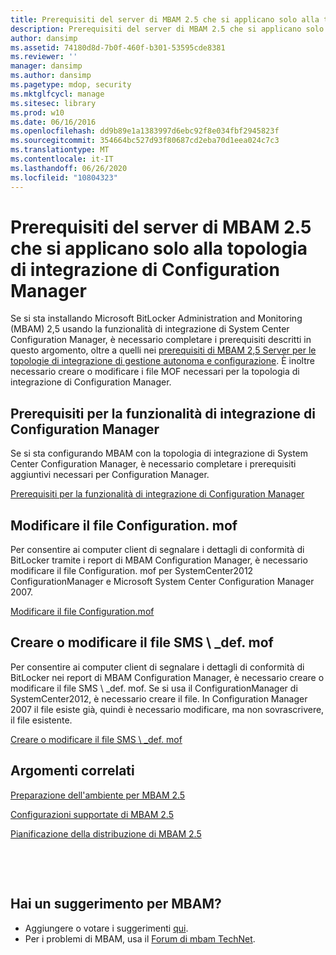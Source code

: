 ```yaml
---
title: Prerequisiti del server di MBAM 2.5 che si applicano solo alla topologia di integrazione di Configuration Manager
description: Prerequisiti del server di MBAM 2.5 che si applicano solo alla topologia di integrazione di Configuration Manager
author: dansimp
ms.assetid: 74180d8d-7b0f-460f-b301-53595cde8381
ms.reviewer: ''
manager: dansimp
ms.author: dansimp
ms.pagetype: mdop, security
ms.mktglfcycl: manage
ms.sitesec: library
ms.prod: w10
ms.date: 06/16/2016
ms.openlocfilehash: dd9b89e1a1383997d6ebc92f8e034fbf2945823f
ms.sourcegitcommit: 354664bc527d93f80687cd2eba70d1eea024c7c3
ms.translationtype: MT
ms.contentlocale: it-IT
ms.lasthandoff: 06/26/2020
ms.locfileid: "10804323"
---
```

# Prerequisiti del server di MBAM 2.5 che si applicano solo alla topologia di integrazione di Configuration Manager


Se si sta installando Microsoft BitLocker Administration and Monitoring (MBAM) 2,5 usando la funzionalità di integrazione di System Center Configuration Manager, è necessario completare i prerequisiti descritti in questo argomento, oltre a quelli nei [prerequisiti di MBAM 2,5 Server per le topologie di integrazione di gestione autonoma e configurazione](mbam-25-server-prerequisites-for-stand-alone-and-configuration-manager-integration-topologies.md). È inoltre necessario creare o modificare i file MOF necessari per la topologia di integrazione di Configuration Manager.

## Prerequisiti per la funzionalità di integrazione di Configuration Manager


Se si sta configurando MBAM con la topologia di integrazione di System Center Configuration Manager, è necessario completare i prerequisiti aggiuntivi necessari per Configuration Manager.

[Prerequisiti per la funzionalità di integrazione di Configuration Manager](prerequisites-for-the-configuration-manager-integration-feature.md)

## Modificare il file Configuration. mof


Per consentire ai computer client di segnalare i dettagli di conformità di BitLocker tramite i report di MBAM Configuration Manager, è necessario modificare il file Configuration. mof per SystemCenter2012 ConfigurationManager e Microsoft System Center Configuration Manager 2007.

[Modificare il file Configuration.mof](edit-the-configurationmof-file-mbam-25.md)

## <a href="" id="create-or-edit-the-sms-def-mof-file"></a>Creare o modificare il file SMS \ _def. mof


Per consentire ai computer client di segnalare i dettagli di conformità di BitLocker nei report di MBAM Configuration Manager, è necessario creare o modificare il file SMS \ _def. mof. Se si usa il ConfigurationManager di SystemCenter2012, è necessario creare il file. In Configuration Manager 2007 il file esiste già, quindi è necessario modificare, ma non sovrascrivere, il file esistente.

[Creare o modificare il file SMS \ _def. mof](create-or-edit-the-sms-defmof-file-mbam-25.md)


## Argomenti correlati


[Preparazione dell'ambiente per MBAM 2.5](preparing-your-environment-for-mbam-25.md)

[Configurazioni supportate di MBAM 2.5](mbam-25-supported-configurations.md)

[Pianificazione della distribuzione di MBAM 2.5](planning-to-deploy-mbam-25.md)

 

 
## Hai un suggerimento per MBAM?
- Aggiungere o votare i suggerimenti [qui](http://mbam.uservoice.com/forums/268571-microsoft-bitlocker-administration-and-monitoring). 
- Per i problemi di MBAM, usa il [Forum di mbam TechNet](https://social.technet.microsoft.com/Forums/home?forum=mdopmbam).




